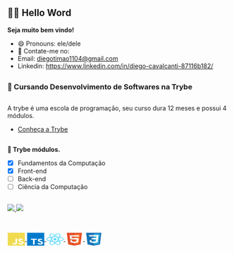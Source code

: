 ## 🧑‍💻 Hello Word

**Seja muito bem vindo!** 

- 😄 Pronouns: ele/dele
- 💬 Contate-me no: 
- Email: diegotimao1104@gmail.com
- Linkedin: https://www.linkedin.com/in/diego-cavalcanti-87116b182/

##
### 🔭 Cursando Desenvolvimento de Softwares na Trybe
## 
A trybe é uma escola de programação, seu curso dura 12 meses e possui 4 módulos.

- [Conheça a Trybe](https://www.betrybe.com/?utm_medium=cpc&utm_source=google&utm_campaign=Brand&utm_content=ad03_din_h&gclid=CjwKCAjw-8qVBhANEiwAfjXLrvc27vGMHTBGYvp12rvfPnYyCJTjz_hMBoI1_TSNSpwnNpJY9VvEchoCsFMQAvD_BwE)
##

**🌱 Trybe módulos.**

- [x] Fundamentos da Computação
- [x] Front-end
- [ ] Back-end
- [ ] Ciência da Computação

##

<div style="display: inline_block">
  <a href="diegotimao">
  <img height="155em" src="https://github-readme-stats.vercel.app/api?username=diegotimao&show_icons=true&theme=buefy&include_all_commits=true&count_private=true"/>
  <img height="155em" src="https://github-readme-stats.vercel.app/api/top-langs/?username=diegotimao&layout=compact&langs_count=16&theme=buefy"/>
</div>
  
 ## 
    
<div style="display: inline_block align: "center""><br>
  <img align="center" alt="Diego-Js" height="30" width="40" src="https://raw.githubusercontent.com/devicons/devicon/master/icons/javascript/javascript-plain.svg">
  <img align="center" alt="Diego-Ts" height="30" width="40" src="https://raw.githubusercontent.com/devicons/devicon/master/icons/typescript/typescript-plain.svg">
  <img align="center" alt="Diego-React" height="30" width="40" src="https://raw.githubusercontent.com/devicons/devicon/master/icons/react/react-original.svg">
  <img align="center" alt="Diego-HTML" height="30" width="40" src="https://raw.githubusercontent.com/devicons/devicon/master/icons/html5/html5-original.svg">
  <img align="center" alt="Rafa-CSS" height="30" width="40" src="https://raw.githubusercontent.com/devicons/devicon/master/icons/css3/css3-original.svg">
</div>
